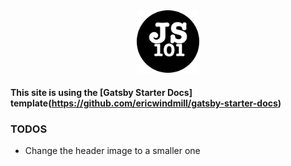 <div align="center">
    <img src="static/logos/logo-1024.png" alt="Logo" width='100px' height='100px'/>
</div>

#### This site is using the [Gatsby Starter Docs] template(https://github.com/ericwindmill/gatsby-starter-docs)

### TODOS

* Change the header image to a smaller one
